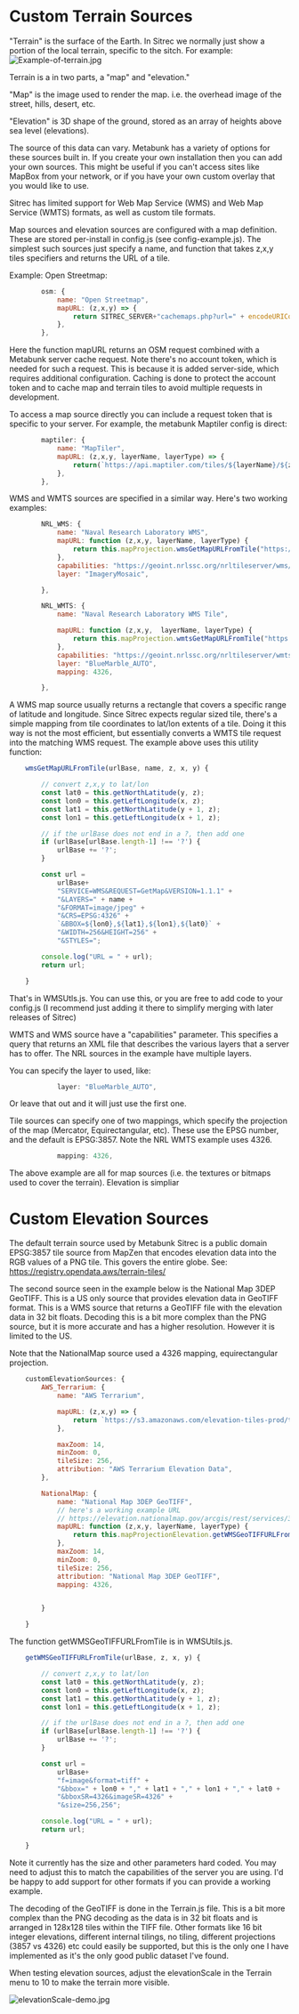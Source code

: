 # Custom Terrain Sources

"Terrain" is the surface of the Earth. In Sitrec we normally just show a portion of the local terrain, specific to the sitch. For example:
![Example-of-terrain.jpg](docimages/terrain/Example-of-terrain.jpg)

Terrain is a in two parts, a "map" and "elevation." 

"Map" is the image used to render the map. i.e. the overhead image of the street, hills, desert, etc. 

"Elevation" is 3D shape of the ground, stored as an array of heights above sea level (elevations).

The source of this data can vary. Metabunk has a variety of options for these sources built in. If you create your own installation then you can add your own sources. This might be useful if you can't access sites like MapBox from your network, or if you have your own custom overlay that you would like to use. 

Sitrec has limited support for Web Map Service (WMS) and Web Map Service (WMTS) formats, as well as custom tile formats.

Map sources and elevation sources are configured with a map definition. These are stored per-install in config.js (see config-example.js). The simplest such sources just specify a name, and function that takes z,x,y tiles specifiers and returns the URL of a tile. 

Example: Open Streetmap:

```javascript
        osm: {
            name: "Open Streetmap",
            mapURL: (z,x,y) => {
                return SITREC_SERVER+"cachemaps.php?url=" + encodeURIComponent(`https://c.tile.openstreetmap.org/${z}/${x}/${y}.png`)
            },
        },
```

Here the function mapURL returns an OSM request combined with a Metabunk server cache request. Note there's no account token, which is needed for such a request. This is because it is added server-side, which requires additional configuration. Caching is done to protect the account token and to cache map and terrain tiles to avoid multiple requests in development. 

To access a map source directly you can include a request token that is specific to your server. For example, the metabunk Maptiler config is direct:

```javascript
        maptiler: {
            name: "MapTiler",
            mapURL: (z,x,y, layerName, layerType) => {
                return(`https://api.maptiler.com/tiles/${layerName}/${z}/${x}/${y}.${layerType}?key=cnVJFChj7wZSQz7jBJvR`); // key is metabunk specific - replace with your own
            },
        },
```

WMS and WMTS sources are specified in a similar way. Here's two working examples:

```javascript
        NRL_WMS: {
            name: "Naval Research Laboratory WMS",
            mapURL: function (z,x,y, layerName, layerType) {
                return this.mapProjection.wmsGetMapURLFromTile("https://geoint.nrlssc.org/nrltileserver/wms/category/Imagery?",layerName,z,x,y);
            },
            capabilities: "https://geoint.nrlssc.org/nrltileserver/wms/category/Imagery?REQUEST=GetCapabilities&SERVICE=WMS",
            layer: "ImageryMosaic",

        },

        NRL_WMTS: {
            name: "Naval Research Laboratory WMS Tile",

            mapURL: function (z,x,y,  layerName, layerType) {
                return this.mapProjection.wmtsGetMapURLFromTile("https://geoint.nrlssc.org/nrltileserver/wmts",layerName,z,x,y);
            },
            capabilities: "https://geoint.nrlssc.org/nrltileserver/wmts?REQUEST=GetCapabilities&VERSION=1.0.0&SERVICE=WMTS",
            layer: "BlueMarble_AUTO",
            mapping: 4326,

        },
```



A WMS map source usually returns a rectangle that covers a specific range of latitude and longitude. Since Sitrec expects regular sized tile, there's a simple mapping from tile coordinates to lat/lon extents of a tile. Doing it this way is not the most efficient, but essentially converts a WMTS tile request into the matching WMS request. The example above uses this utility function:

```javascript
    wmsGetMapURLFromTile(urlBase, name, z, x, y) {

        // convert z,x,y to lat/lon
        const lat0 = this.getNorthLatitude(y, z);
        const lon0 = this.getLeftLongitude(x, z);
        const lat1 = this.getNorthLatitude(y + 1, z);
        const lon1 = this.getLeftLongitude(x + 1, z);

        // if the urlBase does not end in a ?, then add one
        if (urlBase[urlBase.length-1] !== '?') {
            urlBase += '?';
        }

        const url =
            urlBase+
            "SERVICE=WMS&REQUEST=GetMap&VERSION=1.1.1" +
            "&LAYERS=" + name +
            "&FORMAT=image/jpeg" +
            "&CRS=EPSG:4326" +
            `&BBOX=${lon0},${lat1},${lon1},${lat0}` +
            "&WIDTH=256&HEIGHT=256" +
            "&STYLES=";

        console.log("URL = " + url);
        return url;

    }
```

That's in WMSUtls.js. You can use this, or you are free to add code to your config.js (I recommend just adding it there to simplify merging with later releases of Sitrec)

WMTS and WMS source have a "capabilities" parameter. This specifies a query that returns an XML file that describes the various layers that a server has to offer. The NRL sources in the example have multiple layers. 

You can specify the layer to used, like:
```javascript
            layer: "BlueMarble_AUTO",
```
Or leave that out and it will just use the first one. 

Tile sources can specify one of two mappings, which specify the projection of the map (Mercator, Equirectangular, etc). These use the EPSG number, and the default is EPSG:3857. Note the NRL WMTS example uses 4326.
```javascript
            mapping: 4326,
```

The above example are all for map sources (i.e. the textures or bitmaps used to cover the terrain). Elevation is simpliar

# Custom Elevation Sources

The default terrain source used by Metabunk Sitrec is a public domain EPSG:3857 tile source from MapZen that encodes elevation data into the RGB values of a PNG tile. This govers the entire globe. See:
https://registry.opendata.aws/terrain-tiles/

The second source seen in the example below is the National Map 3DEP GeoTIFF. This is a US only source that provides elevation data in GeoTIFF format. This is a WMS source that returns a GeoTIFF file with the elevation data in 32 bit floats. Decoding this is a bit more complex than the PNG source, but it is more accurate and has a higher resolution. However it is limited to the US. 

Note that the NationalMap source used a 4326 mapping, equirectangular projection.

```javascript
    customElevationSources: {
        AWS_Terrarium: {
            name: "AWS Terrarium",

            mapURL: (z,x,y) => {
                return `https://s3.amazonaws.com/elevation-tiles-prod/terrarium/${z}/${x}/${y}.png`
            },

            maxZoom: 14,
            minZoom: 0,
            tileSize: 256,
            attribution: "AWS Terrarium Elevation Data",
        },

        NationalMap: {
            name: "National Map 3DEP GeoTIFF",
            // here's a working example URL
            // https://elevation.nationalmap.gov/arcgis/rest/services/3DEPElevation/ImageServer/exportImage?f=image&format=tiff&bbox=-118.5,33.3,-118.3,33.5&bboxSR=4326&imageSR=4326&size=500,500
            mapURL: function (z,x,y, layerName, layerType) {
                return this.mapProjectionElevation.getWMSGeoTIFFURLFromTile("https://elevation.nationalmap.gov/arcgis/rest/services/3DEPElevation/ImageServer/exportImage",z,x,y);
            },
            maxZoom: 14,
            minZoom: 0,
            tileSize: 256,
            attribution: "National Map 3DEP GeoTIFF",
            mapping: 4326,


        }

    }
```

The function getWMSGeoTIFFURLFromTile is in WMSUtils.js.  

```javascript
    getWMSGeoTIFFURLFromTile(urlBase, z, x, y) {

        // convert z,x,y to lat/lon
        const lat0 = this.getNorthLatitude(y, z);
        const lon0 = this.getLeftLongitude(x, z);
        const lat1 = this.getNorthLatitude(y + 1, z);
        const lon1 = this.getLeftLongitude(x + 1, z);

        // if the urlBase does not end in a ?, then add one
        if (urlBase[urlBase.length-1] !== '?') {
            urlBase += '?';
        }

        const url =
            urlBase+
            "f=image&format=tiff" +
            "&bbox=" + lon0 + "," + lat1 + "," + lon1 + "," + lat0 +
            "&bboxSR=4326&imageSR=4326" +
            "&size=256,256";

        console.log("URL = " + url);
        return url;

    }
```

Note it currently has the size and other parameters hard coded. You may need to adjust this to match the capabilities of the server you are using. I'd be happy to add support for other formats if you can provide a working example.

The decoding of the GeoTIFF is done in the Terrain.js file. This is a bit more complex than the PNG decoding as the data is in 32 bit floats and is arranged in 128x128 tiles within the TIFF file. Other formats like 16 bit integer elevations, different internal tilings, no tiling, different projections (3857 vs 4326) etc could easily be supported, but this is the only one I have implemented as it's the only good public dataset I've found.

When testing elevation sources, adjust the elevationScale in the Terrain menu to 10 to make the terrain more visible.

![elevationScale-demo.jpg](docimages%2Fterrain%2FelevationScale-demo.jpg)




